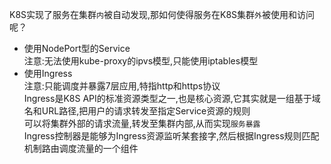 
K8S实现了服务在集群`内`被自动发现,那如何使得服务在K8S集群`外`被使用和访问呢？
* 使用NodePort型的Service  
  注意:无法使用kube-proxy的ipvs模型,只能使用iptables模型  
* 使用Ingress  
  注意:只能调度并暴露7层应用,特指http和https协议  
Ingress是K8S API的标准资源类型之一,也是核心资源,它其实就是一组基于域名和URL路径,把用户的请求转发至指定Service资源的规则  
可以将集群外部的请求流量,转发至集群内部,从而实现`服务暴露`  
Ingress控制器是能够为Ingress资源监听某套接字,然后根据Ingress规则匹配机制路由调度流量的一个组件  
